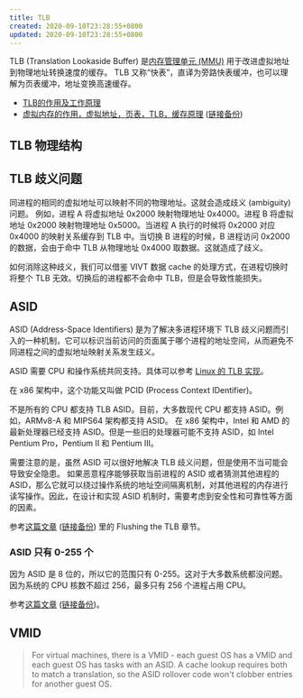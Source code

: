 ```yaml
---
title: TLB
created: 2020-09-10T23:28:55+0800
updated: 2020-09-10T23:28:55+0800
---
```



TLB (Translation Lookaside Buffer) 是[内存管理单元 (MMU)](./MMU.md) 用于改进虚拟地址到物理地址转换速度的缓存。
TLB 又称“快表”，直译为旁路快表缓冲，也可以理解为页表缓冲，地址变换高速缓存。

- [TLB的作用及工作原理](https://www.cnblogs.com/alantu2018/p/9000777.html)
- [虚拟内存的作用，虚拟地址，页表，TLB，缓存原理](https://wangjunstf.github.io/2021/11/09/xu-ni-nei-cun-de-zuo-yong-xu-ni-di-zhi-ye-biao-tlb-huan-cun-yuan-li/) ([链接备份](https://web.archive.org/web/20230311080315/https://wangjunstf.github.io/2021/11/09/xu-ni-nei-cun-de-zuo-yong-xu-ni-di-zhi-ye-biao-tlb-huan-cun-yuan-li/))

## TLB 物理结构


## TLB 歧义问题

同进程的相同的虚拟地址可以映射不同的物理地址。这就会造成歧义 (ambiguity) 问题。
例如，进程 A 将虚拟地址 0x2000 映射物理地址 0x4000。进程 B 将虚拟地址 0x2000 映射物理地址 0x5000。当进程 A 执行的时候将 0x2000 对应 0x4000 的映射关系缓存到 TLB 中。当切换 B 进程的时候，B 进程访问 0x2000 的数据，会由于命中 TLB 从物理地址 0x4000 取数据。这就造成了歧义。

如何消除这种歧义，我们可以借鉴 VIVT 数据 cache 的处理方式，在进程切换时将整个 TLB 无效。切换后的进程都不会命中 TLB，但是会导致性能损失。

## ASID

ASID (Address-Space Identifiers) 是为了解决多进程环境下 TLB 歧义问题而引入的一种机制，它可以标识当前访问的页面属于哪个进程的地址空间，从而避免不同进程之间的虚拟地址映射关系发生歧义。

ASID 需要 CPU 和操作系统共同支持。具体可以参考 [Linux 的 TLB 实现](https://github.com/torvalds/linux/blob/master/arch/x86/mm/tlb.c)。

在 x86 架构中，这个功能又叫做 PCID (Process Context IDentifier)。

不是所有的 CPU 都支持 TLB ASID。目前，大多数现代 CPU 都支持 ASID。例如，ARMv8-A 和 MIPS64 架构都支持 ASID。
在 x86 架构中，Intel 和 AMD 的最新处理器已经支持 ASID。但是一些旧的处理器可能不支持 ASID，如 Intel Pentium Pro，Pentium II 和 Pentium III。

需要注意的是，虽然 ASID 可以很好地解决 TLB 歧义问题，但是使用不当可能会导致安全隐患。
如果恶意程序能够获取当前进程的 ASID 或者猜测其他进程的 ASID，那么它就可以绕过操作系统的地址空间隔离机制，对其他进程的内存进行读写操作。因此，在设计和实现 ASID 机制时，需要考虑到安全性和可靠性等方面的因素。

参考[这篇文章](https://www.cs.swarthmore.edu/~kwebb/cs31/s15/bucs/virtual_memory_hardware.html) ([链接备份](https://web.archive.org/web/20191001194242/https://www.cs.swarthmore.edu/~kwebb/cs31/s15/bucs/virtual_memory_hardware.html)) 里的 Flushing the TLB 章节。

### ASID 只有 0-255 个

因为 ASID 是 8 位的，所以它的范围只有 0-255。这对于大多数系统都没问题。因为系统的 CPU 核数不超过 256，最多只有 256 个进程占用 CPU。

参考[这篇文章](https://community.arm.com/support-forums/f/architectures-and-processors-forum/5229/address-space-identifier---asid) ([链接备份](https://web.archive.org/web/20220926202622/https://community.arm.com/support-forums/f/architectures-and-processors-forum/5229/address-space-identifier---asid))。

## VMID

> For virtual machines, there is a VMID - each guest OS has a VMID and each guest OS has tasks with an ASID. A cache lookup requires both to match a translation, so the ASID rollover code won't clobber entries for another guest OS.
